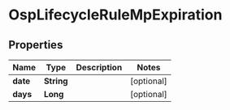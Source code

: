 # OspLifecycleRuleMpExpiration

## Properties
Name | Type | Description | Notes
------------ | ------------- | ------------- | -------------
**date** | **String** |  |  [optional]
**days** | **Long** |  |  [optional]
